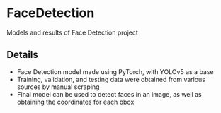 # FaceDetection
Models and results of Face Detection project
## Details
- Face Detection model made using PyTorch, with YOLOv5 as a base
- Training, validation, and testing data were obtained from various sources by manual scraping
- Final model can be used to detect faces in an image, as well as obtaining the coordinates for each bbox
